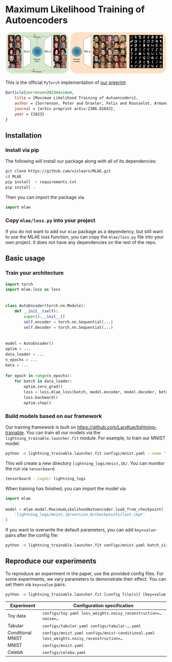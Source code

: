 # Maximum Likelihood Training of Autoencoders

![figs/mlae-overview.png](figs/mlae-overview.png)

This is the official `PyTorch` implementation of [our preprint](http://arxiv.org/abs/2306.01843):

```bibtex
@article{sorrenson2023maximum,
    title = {Maximum Likelihood Training of Autoencoders},
    author = {Sorrenson, Peter and Draxler, Felix and Rousselot, Armand and Hummerich, Sander and Zimmermann, Lea and Köthe, Ullrich},
    journal = {arXiv preprint arXiv:2306.01843},
    year = {2023}
}
```

## Installation

### Install via pip

The following will install our package along with all of its dependencies:

```bash
git clone https://github.com/vislearn/MLAE.git
cd MLAE
pip install -r requirements.txt
pip install .
```

Then you can import the package via

```python
import mlae
```

### Copy `mlae/loss.py` into your project

If you do not want to add our `mlae` package as a dependency,
but still want to use the MLAE loss function,
you can copy the `mlae/loss.py` file into your own project.
It does not have any dependencies on the rest of the repo.


## Basic usage

### Train your architecture 

```python
import torch
import mlae.loss as loss


class AutoEncoder(torch.nn.Module):
    def __init__(self):
        super().__init__()
        self.encoder = torch.nn.Sequential(...)
        self.decoder = torch.nn.Sequential(...)


model = AutoEncoder()
optim = ...
data_loader = ...
n_epochs = ...
beta = ...

for epoch in range(n_epochs):
    for batch in data_loader:
        optim.zero_grad()
        loss = loss.mlae_loss(batch, model.encoder, model.decoder, beta)
        loss.backward()
        optim.step()
```

### Build models based on our framework

Our training framework is built on https://github.com/LarsKue/lightning-trainable. 
You can train all our models via the `lightning_trainable.launcher.fit` module.
For example, to train our MNIST model:
```bash
python -m lightning_trainable.launcher.fit configs/mnist.yaml --name '{data_set[name]},{models[0][latent_dim]}'
```

This will create a new directory `lightning_logs/mnist,16/`. You can monitor the run via `tensorboard`:
```bash
tensorboard --logdir lightning_logs
```

When training has finished, you can import the model via
```python
import mlae

model = mlae.model.MaximumLikelihoodAutoencoder.load_from_checkpoint(
    'lightning_logs/mnist,16/version_0/checkpoints/last.ckpt'
)
```

If you want to overwrite the default parameters, you can add `key=value`-pairs after the config file:
```bash
python -m lightning_trainable.launcher.fit configs/mnist.yaml batch_size=128 loss_weights.noisy_reconstruction=20 --name '{data_set[name]},{models[0][latent_dim]}'
```


## Reproduce our experiments

To reproduce an experiment in the paper, use the provided config files.
For some experiments, we vary parameters to demonstrate their effect.
You can set them via `key=value` pairs:

```bash
python -m lightning_trainable.launcher.fit [config file(s)] [key=value pairs] --name '{data_set[name]},{models[0][latent_dim]}'
```

| Experiment        | Configuration specification                                                             |
|-------------------|-----------------------------------------------------------------------------------------|
| Toy data          | `configs/toy.yaml loss_weights.noisy_reconstruction=… noise=…`                          |
| Tabular           | `configs/tabular.yaml configs/tabular-….yaml`                                           |
| Conditional MNIST | `configs/mnist.yaml configs/mnist-conditional.yaml loss_weights.noisy_reconstruction=…` |
| MNIST             | `configs/mnist.yaml`                                                                    |
| CelebA            | `configs/celeba.yaml`                                                                   |
